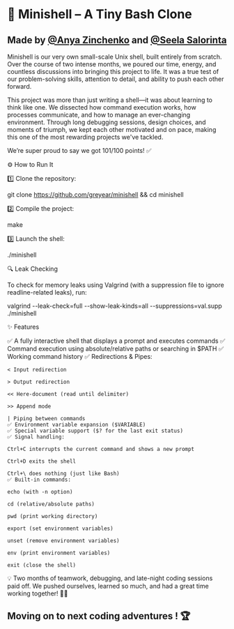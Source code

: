 # 🐚 Minishell – A Tiny Bash Clone
## Made by [@Anya Zinchenko](https://github.com/greyear) and [@Seela Salorinta](https://github.com/SeelaSalorinta)

Minishell is our very own small-scale Unix shell, built entirely from scratch.
Over the course of two intense months, we poured our time, energy, and
countless discussions into bringing this project to life. It was a true test of
our problem-solving skills, attention to detail, and ability to push each other
forward.

This project was more than just writing a shell—it was about learning to think
like one. We dissected how command execution works, how processes communicate,
and how to manage an ever-changing environment. Through long debugging
sessions, design choices, and moments of triumph, we kept each other motivated
and on pace, making this one of the most rewarding projects we've tackled.

We’re super proud to say we got 101/100 points! ✅

⚙️ How to Run It

1️⃣ Clone the repository:

git clone https://github.com/greyear/minishell && cd minishell

2️⃣ Compile the project:

make

3️⃣ Launch the shell:

./minishell

🔍 Leak Checking

To check for memory leaks using Valgrind (with a suppression file to ignore
readline-related leaks), run:

valgrind --leak-check=full --show-leak-kinds=all --suppressions=val.supp ./minishell


✨ Features

✅ A fully interactive shell that displays a prompt and executes commands
✅ Command execution using absolute/relative paths or searching in $PATH
✅ Working command history
✅ Redirections & Pipes:

    < Input redirection

    > Output redirection

    << Here-document (read until delimiter)

    >> Append mode

    | Piping between commands
    ✅ Environment variable expansion ($VARIABLE)
    ✅ Special variable support ($? for the last exit status)
    ✅ Signal handling:

    Ctrl+C interrupts the current command and shows a new prompt

    Ctrl+D exits the shell

    Ctrl+\ does nothing (just like Bash)
    ✅ Built-in commands:

    echo (with -n option)

    cd (relative/absolute paths)

    pwd (print working directory)

    export (set environment variables)

    unset (remove environment variables)

    env (print environment variables)

    exit (close the shell)

💡 Two months of teamwork, debugging, and late-night coding sessions paid off. We pushed ourselves, learned so much, and had a great time working together! 💪🎉 

## Moving on to next coding adventures ! 🏆
